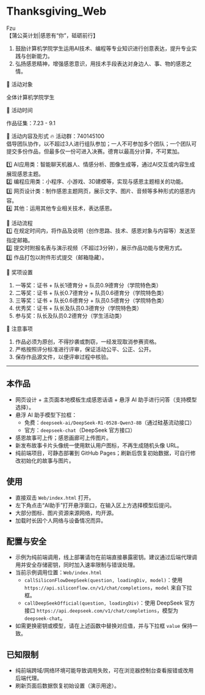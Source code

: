 # Thanksgiving_Web
Fzu  
【蒲公英计划|感恩有“你”，砥砺前行】

1. 鼓励计算机学院学生运用AI技术、编程等专业知识进行创意表达，提升专业实践与创新能力。
2. 弘扬感恩精神，增强感恩意识，用技术手段表达对身边人、事、物的感恩之情。

🙋 活动对象

全体计算机学院学生

🔔 活动时间

作品征集：7.23 - 9.1

🔔 活动内容及形式
🔥 活动群：740145100  
倡导团队协作，以不超过3人进行组队参加；一人不可参加多个团队；一个团队可提交多份作品，但最多仅一份可进入决赛。德育以最高分计算，不可累加。

1️⃣ AI应用类：智能聊天机器人、情感分析、图像生成等，通过AI交互或内容生成展现感恩主题。  
2️⃣ 编程应用类：小程序、小游戏、3D建模等，实现与感恩主题相关的功能。  
3️⃣ 网页设计类：制作感恩主题网页，展示文字、图片、音频等多种形式的感恩内容。  
4️⃣ 其他：运用其他专业相关技术，表达感恩。

📝 活动流程  
1️⃣ 在规定时间内，将作品及说明（创作思路、技术、感恩对象与内容等）发送至指定邮箱。  
2️⃣ 提交时附报名表与演示视频（不超过3分钟），展示作品功能与使用方式。  
3️⃣ 作品打包以附件形式提交（邮箱隐藏）。

🎁 奖项设置  
1. 一等奖：证书 + 队长1德育分 + 队员0.9德育分（学院特色类）  
2. 二等奖：证书 + 队长0.7德育分 + 队员0.6德育分（学院特色类）  
3. 三等奖：证书 + 队长0.6德育分 + 队员0.5德育分（学院特色类）  
4. 优秀奖：证书 + 队长及队员0.3德育分（学院特色类）  
5. 参与奖：队长及队员0.2德育分（学生活动类）

📝 注意事项  
1. 作品必须为原创，不得抄袭或剽窃，一经发现取消参赛资格。  
2. 严格按照评分标准进行评审，保证活动公平、公正、公开。  
3. 保存作品源文件，以便评审过程中核验。

---

## 本作品
- 网页设计 + 主页面本地模板生成感恩话语 + 悬浮 AI 助手进行问答（支持模型选择）。  
- 悬浮 AI 助手模型下拉框：  
  - 免费：`deepseek-ai/DeepSeek-R1-0528-Qwen3-8B`（通过硅基流动接口）  
  - 官方：`deepseek-chat`（DeepSeek 官方接口）  
- 感恩故事可上传；感恩画廊可上传图片。  
- 新发布故事卡片头像统一使用默认用户图标，不再生成随机头像 URL。  
- 纯前端项目，可静态部署到 GitHub Pages；刷新后恢复初始数据，可自行修改初始化的故事与图片。

## 使用
- 直接双击 `Web/index.html` 打开。  
- 左下角点击“AI助手”打开悬浮窗口，在输入区上方选择模型后提问。  
- 大部分图标、图片资源来源网络，均开源。  
- 加载时长因个人网络与设备情况而异。

## 配置与安全
- 示例为纯前端调用，线上部署请勿在前端直接暴露密钥。建议通过后端代理调用并安全存储密钥，同时加入速率限制与错误处理。  
- 当前示例调用位置：`Web/index.html`  
  - `callSiliconFlowDeepSeek(question, loadingDiv, model)`：使用 `https://api.siliconflow.cn/v1/chat/completions`，`model` 来自下拉框。  
  - `callDeepSeekOfficial(question, loadingDiv)`：使用 DeepSeek 官方接口 `https://api.deepseek.com/v1/chat/completions`，模型为 `deepseek-chat`。  
- 如需更换密钥或模型，请在上述函数中替换对应值，并与下拉框 `value` 保持一致。

## 已知限制
- 纯前端跨域/网络环境可能导致调用失败，可在浏览器控制台查看报错或改用后端代理。  
- 刷新页面后数据恢复初始设置（演示用途）。